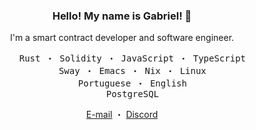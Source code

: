 <h3 align="center">
  Hello! My name is Gabriel! 👋
</h3>
<div align="center">
  <p>
    I'm a smart contract developer and software engineer.
  </p>
  <pre>
    Rust ・ Solidity ・ JavaScript ・ TypeScript
    Sway ・ Emacs ・ Nix ・ Linux
    Portuguese ・ English
    PostgreSQL</pre>
  <p>
    <a href="mailto:gabr1sr@proton.me" target="_blank">E-mail</a> ・
    <a href="https://discordapp.com/users/1146444622176981142" target="_blank">Discord</a>
  </p>
</div>
